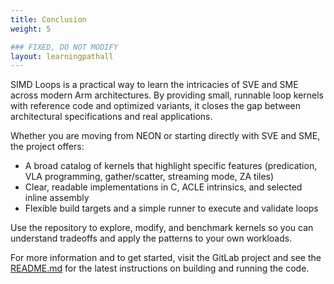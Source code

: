 ```yaml
---
title: Conclusion
weight: 5

### FIXED, DO NOT MODIFY
layout: learningpathall
---
```


SIMD Loops is a practical way to learn the intricacies of SVE and SME across modern Arm architectures. By providing small, runnable loop kernels with reference code and optimized variants, it closes the gap between architectural specifications and real applications.

Whether you are moving from NEON or starting directly with SVE and SME, the project offers:
- A broad catalog of kernels that highlight specific features (predication, VLA programming, gather/scatter, streaming mode, ZA tiles)
- Clear, readable implementations in C, ACLE intrinsics, and selected inline assembly
- Flexible build targets and a simple runner to execute and validate loops

Use the repository to explore, modify, and benchmark kernels so you can understand tradeoffs and apply the patterns to your own workloads.

For more information and to get started, visit the GitLab project and see the [README.md](https://gitlab.arm.com/architecture/simd-loops/-/blob/main/README.md)
for the latest instructions on building and running the code. 
